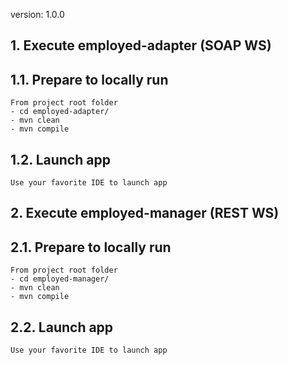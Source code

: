version: 1.0.0
## 1. Execute employed-adapter (SOAP WS) 
## 1.1. Prepare to locally run
```
From project root folder
- cd employed-adapter/
- mvn clean
- mvn compile
```
## 1.2. Launch app
```
Use your favorite IDE to launch app
```
## 2. Execute employed-manager (REST WS) 
## 2.1. Prepare to locally run
```
From project root folder
- cd employed-manager/
- mvn clean
- mvn compile
```

## 2.2. Launch app
```
Use your favorite IDE to launch app
```
